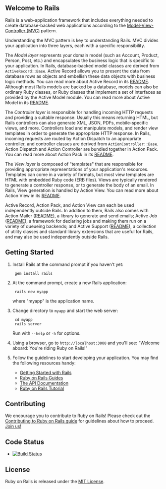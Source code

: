 ## Welcome to Rails

Rails is a web-application framework that includes everything needed to
create database-backed web applications according to the
[Model-View-Controller (MVC)](http://en.wikipedia.org/wiki/Model-view-controller)
pattern.

Understanding the MVC pattern is key to understanding Rails. MVC divides your
application into three layers, each with a specific responsibility.

The _Model layer_ represents your domain model (such as Account, Product,
Person, Post, etc.) and encapsulates the business logic that is specific to
your application. In Rails, database-backed model classes are derived from
`ActiveRecord::Base`. Active Record allows you to present the data from
database rows as objects and embellish these data objects with business logic
methods. You can read more about Active Record in its [README](https://github.com/DouglasAllen/rails-v4.2.3-starter/blob/master/vendor/bundle/gems/activerecord-4.2.3/README.rdoc).
Although most Rails models are backed by a database, models can also be ordinary
Ruby classes, or Ruby classes that implement a set of interfaces as provided by
the Active Model module. You can read more about Active Model in its [README](https://github.com/DouglasAllen/rails-v4.2.3-starter/blob/master/vendor/bundle/gems/activemodel-4.2.3/README.rdoc).

The _Controller layer_ is responsible for handling incoming HTTP requests and
providing a suitable response. Usually this means returning HTML, but Rails controllers
can also generate XML, JSON, PDFs, mobile-specific views, and more. Controllers load and
manipulate models, and render view templates in order to generate the appropriate HTTP response.
In Rails, incoming requests are routed by Action Dispatch to an appropriate controller, and
controller classes are derived from `ActionController::Base`. Action Dispatch and Action Controller
are bundled together in Action Pack. You can read more about Action Pack in its
[README](https://github.com/DouglasAllen/rails-v4.2.3-starter/blob/master/vendor/bundle/gems/actionpack-4.2.3/README.rdoc).

The _View layer_ is composed of "templates" that are responsible for providing
appropriate representations of your application's resources. Templates can
come in a variety of formats, but most view templates are HTML with embedded
Ruby code (ERB files). Views are typically rendered to generate a controller response,
or to generate the body of an email. In Rails, View generation is handled by Action View.
You can read more about Action View in its [README](https://github.com/DouglasAllen/rails-v4.2.3-starter/blob/master/vendor/bundle/gems/actionview-4.2.3/README.rdoc).

Active Record, Action Pack, and Action View can each be used independently outside Rails.
In addition to them, Rails also comes with Action Mailer ([README](https://github.com/DouglasAllen/rails-v4.2.3-starter/blob/master/vendor/bundle/gems/actionmailer-4.2.3/README.rdoc)), a library
to generate and send emails; Active Job ([README](https://github.com/DouglasAllen/rails-v4.2.3-starter/blob/master/vendor/bundle/gems/activejob-4.2.3/README.md)), a
framework for declaring jobs and making them run on a variety of queueing
backends; and Active Support ([README](https://github.com/DouglasAllen/rails-v4.2.3-starter/blob/master/vendor/bundle/gems/activesupport-4.2.3/README.rdoc)), a collection
of utility classes and standard library extensions that are useful for Rails,
and may also be used independently outside Rails.

## Getting Started

1. Install Rails at the command prompt if you haven't yet:

        gem install rails

2. At the command prompt, create a new Rails application:

        rails new myapp

   where "myapp" is the application name.

3. Change directory to `myapp` and start the web server:

        cd myapp
        rails server

   Run with `--help` or `-h` for options.

4. Using a browser, go to `http://localhost:3000` and you'll see:
"Welcome aboard: You're riding Ruby on Rails!"

5. Follow the guidelines to start developing your application. You may find
   the following resources handy:
    * [Getting Started with Rails](http://guides.rubyonrails.org/getting_started.html)
    * [Ruby on Rails Guides](http://guides.rubyonrails.org)
    * [The API Documentation](http://api.rubyonrails.org)
    * [Ruby on Rails Tutorial](http://www.railstutorial.org/book)

## Contributing

We encourage you to contribute to Ruby on Rails! Please check out the
[Contributing to Ruby on Rails guide](http://edgeguides.rubyonrails.org/contributing_to_ruby_on_rails.html) for guidelines about how to proceed. [Join us!](http://contributors.rubyonrails.org)

## Code Status

* [![Build Status](https://travis-ci.org/rails/rails.svg?branch=4-2-stable)](https://travis-ci.org/rails/rails)

## License

Ruby on Rails is released under the [MIT License](http://www.opensource.org/licenses/MIT).

